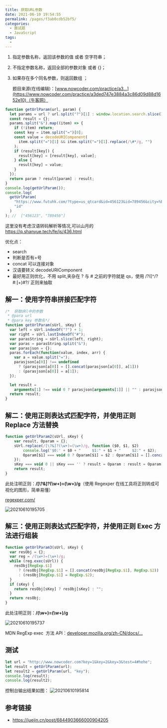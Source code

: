 ```yaml
---
title: 获取URL参数
date: 2021-06-10 19:54:55
permalink: /pages/f3ab0cdb52bf5/
categories:
  - 面试题
  - JavaScript
tags:
  -
---
```


1. 指定参数名称，返回该参数的值 或者 空字符串；
2. 不指定参数名称，返回全部的参数对象 或者 {}；
3. 如果存在多个同名参数，则返回数组 ；

   <!-- more -->

   题目来源(在线编辑)：[www.nowcoder.com/practice/a3…](https://www.nowcoder.com/practice/a3ded747e3884a3c86d09d88d1652e10)（牛客网）

```js
function getUrlParam(url, param) {
  let params = url ? url.split("?")[1] : window.location.search.slice(1);
  const result = {};
  params.split("&").map((item) => {
    if (!item) return;
    const key = item.split("=")[0];
    const value = decodeURIComponent(
      item.split("=")[1] && item.split("=")[1].replace(/\#*/g, "")
    );
    if (result[key]) {
      result[key] = [result[key], value];
    } else {
      result[key] = value;
    }
  });
  return param ? result[param] : result;
}
console.log(getUrlParam());
console.log(
  getUrlParam(
    "https://www.futuhk.com/?type=us_qtcard&id=456123&id=789456&city=%E5%8C%97%E4%BA%AC&enabled",
    "id"
  )
); //  ["456123", "789456"]
```

这里没有考虑汉语转码解析等情况,可以山月的<https://q.shanyue.tech/fe/js/436.html>

优化点：

- search
- 判断是否有=号
- concat 可以连接对象
- 汉语要转义 decodeURIComponent
- 最好用正则优化，不用 split,夹杂在 ? 与 # 之前的字符就是 qs，使用 /\?([^/?#:]+)#?/ 正则来抽取

## 解一：使用字符串拼接匹配字符

```js
/*  获取URl中的参数
 * @para url
 * @para key 参数名*/
function getUrlParam(sUrl, sKey) {
  var left = sUrl.indexOf("?") + 1;
  var right = sUrl.lastIndexOf("#");
  var parasString = sUrl.slice(left, right);
  var paras = parasString.split("&");
  var parasjson = {};
  paras.forEach(function(value, index, arr) {
    var a = value.split("=");
    parasjson[a[0]] !== undefined
      ? (parasjson[a[0]] = [].concat(parasjson[a[0]], a[1]))
      : (parasjson[a[0]] = a[1]);
  });

  let result =
    arguments[1] !== void 0 ? parasjson[arguments[1]] || "" : parasjson;
  return result;
}
```

## 解二：使用正则表达式匹配字符，并使用正则 Replace 方法替换

```js
function getUrlParam2(sUrl, sKey) {
    var result, Oparam = {};
    sUrl.replace(/[\?&]?(\w+)=(\w+)/g, function ($0, $1, $2)
        console.log('$0:' + $0 + "     $1:" + $1 + "     $2:" + $2);
        Oparam[$1] === void 0 ? Oparam[$1] = $2 : Oparam[$1] = [].concat(Oparam[$1], $2);
    });
    sKey === void 0 || sKey === '' ? result = Oparam : result = Oparam[sKey] || '';
    return result;
}
```

此处注明正则：**/\[\\?&\]?(\\w+)=(\\w+)/g**（使用 Regexper 在线工具将正则转成可视化的图形，简单易懂）

[regexper.com/](https://regexper.com/)

![20210610195705](https://cdn.jsdelivr.net/gh/wu529778790/image/blog/20210610195705.png)

## 解三：使用正则表达式匹配字符，并使用正则 Exec 方法进行组装

```js
function getUrlParam3(sUrl, sKey) {
  var resObj = {};
  var reg = /(\w+)=(\w+)/g;
  while (reg.exec(sUrl)) {
    resObj[RegExp.$1]
      ? (resObj[RegExp.$1] = [].concat(resObj[RegExp.$1], RegExp.$2))
      : (resObj[RegExp.$1] = RegExp.$2);
  }
  if (sKey) {
    return resObj[sKey] ? resObj[sKey] : "";
  }
  return resObj;
}
```

此处注明正则：**/(\\w+)=(\\w+)/g**

![20210610195737](https://cdn.jsdelivr.net/gh/wu529778790/image/blog/20210610195737.png)

MDN RegExp exec  方法 API：[developer.mozilla.org/zh-CN/docs/…](https://developer.mozilla.org/zh-CN/docs/Web/JavaScript/Reference/Global_Objects/RegExp/exec)

## 测试

```js
let url = "http://www.nowcoder.com?key=1&key=2&key=3&test=4#hehe";
let result = getUrlParam(url);
let result2 = getUrlParam(url, "key");
console.log(result);
console.log(result2);
```

控制台输出结果如图：
![20210610195814](https://cdn.jsdelivr.net/gh/wu529778790/image/blog/20210610195814.png)

## 参考链接

- <https://juejin.cn/post/6844903666000904205>
